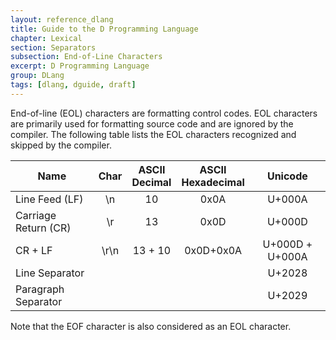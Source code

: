 ```yaml
---
layout: reference_dlang
title: Guide to the D Programming Language
chapter: Lexical
section: Separators
subsection: End-of-Line Characters
excerpt: D Programming Language
group: DLang
tags: [dlang, dguide, draft]
---
```


End-of-line (EOL) characters are formatting control codes.
EOL characters are primarily used for formatting source code and are ignored by the compiler.
The following table lists the EOL characters recognized and skipped by the compiler.

| Name                 | Char    | ASCII <br/> Decimal | ASCII <br/> Hexadecimal | Unicode         |
|----------------------|:-------:|:-------------------:|:-----------------------:|:---------------:|
| Line Feed (LF)       |  \\n    | 10                  | 0x0A                    | U+000A          |
| Carriage Return (CR) |  \\r    | 13                  | 0x0D                    | U+000D          |
| CR + LF              | \\r\\n  | 13 + 10             | 0x0D+0x0A               | U+000D + U+000A |
| Line Separator       |         |                     |                         | U+2028          |
| Paragraph Separator  |         |                     |                         | U+2029          |

Note that the EOF character is also considered as an EOL character.
